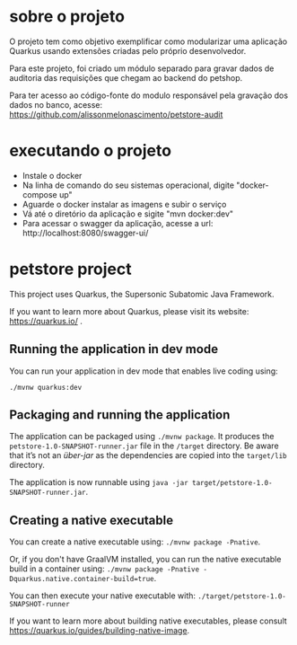 # sobre o projeto

O projeto tem como objetivo exemplificar como modularizar uma aplicação Quarkus usando extensões criadas pelo próprio desenvolvedor.

Para este projeto, foi criado um módulo separado para gravar dados de auditoria das requisições que chegam ao backend do petshop.

Para ter acesso ao código-fonte do modulo responsável pela gravação dos dados no banco, acesse: https://github.com/alissonmelonascimento/petstore-audit

# executando o projeto

<ul>
  <li>Instale o docker</li>
  <li>Na linha de comando do seu sistemas operacional, digite "docker-compose up"</li>
  <li>Aguarde o docker instalar as imagens e subir o serviço</li>
  <li>Vá até o diretório da aplicação e sigite "mvn docker:dev"</li>
  <li>Para acessar o swagger da aplicação, acesse a url: http://localhost:8080/swagger-ui/</li>
</ul>

# petstore project

This project uses Quarkus, the Supersonic Subatomic Java Framework.

If you want to learn more about Quarkus, please visit its website: https://quarkus.io/ .

## Running the application in dev mode

You can run your application in dev mode that enables live coding using:
```
./mvnw quarkus:dev
```

## Packaging and running the application

The application can be packaged using `./mvnw package`.
It produces the `petstore-1.0-SNAPSHOT-runner.jar` file in the `/target` directory.
Be aware that it’s not an _über-jar_ as the dependencies are copied into the `target/lib` directory.

The application is now runnable using `java -jar target/petstore-1.0-SNAPSHOT-runner.jar`.

## Creating a native executable

You can create a native executable using: `./mvnw package -Pnative`.

Or, if you don't have GraalVM installed, you can run the native executable build in a container using: `./mvnw package -Pnative -Dquarkus.native.container-build=true`.

You can then execute your native executable with: `./target/petstore-1.0-SNAPSHOT-runner`

If you want to learn more about building native executables, please consult https://quarkus.io/guides/building-native-image.

